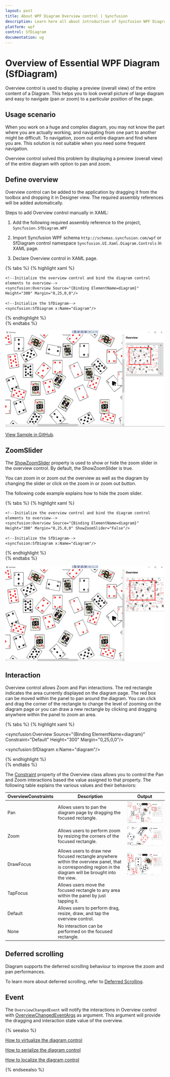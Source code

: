 ```yaml
---
layout: post
title: About WPF Diagram Overview control | Syncfusion
description: Learn here all about introduction of Syncfusion WPF Diagram Overview (SfDiagram) control, its elements and more details.
platform: wpf
control: SfDiagram
documentation: ug
---
```


# Overview of Essential WPF Diagram (SfDiagram)

Overview control is used to display a preview (overall view) of the entire content of a Diagram. This helps you to look overall picture of large diagram and easy to navigate (pan or zoom) to a particular position of the page.

## Usage scenario

When you work on a huge and complex diagram, you may not know the part where you are actually working, and navigating from one part to another might be difficult. To navigation, zoom out entire diagram and find where you are. This solution is not suitable when you need some frequent navigation.

Overview control solved this problem by displaying a preview (overall view) of the entire diagram with option to pan and zoom.

## Define overview

Overview control can be added to the application by dragging it from the toolbox and dropping it in Designer view. The required assembly references will be added automatically.

Steps to add Overview control manually in XAML:

1. Add the following required assembly reference to the project, `Syncfusion.SfDiagram.WPF`

2. Import Syncfusion WPF schema `http://schemas.syncfusion.com/wpf` or SfDiagram control namespace `Syncfusion.UI.Xaml.Diagram.Controls` in XAML page.

3. Declare Overview control in XAML page.

{% tabs %}
{% highlight xaml %}

<Window x:Class="UserInteraction_Overview.MainWindow"
        xmlns="http://schemas.microsoft.com/winfx/2006/xaml/presentation"
        xmlns:x="http://schemas.microsoft.com/winfx/2006/xaml"
        xmlns:syncfusion="http://schemas.syncfusion.com/wpf"
        WindowStartupLocation="CenterScreen"
        Title="Overview" Height="720" Width="1200">
    
    <!--Initialize the overview control and bind the diagram control elements to overview-->
    <syncfusion:Overview Source="{Binding ElementName=diagram}" Height="300" Margin="0,25,0,0"/>

    <!--Initialize the SfDiagram-->
    <syncfusion:SfDiagram x:Name="diagram"/>
</Window>
	
{% endhighlight %}	
{% endtabs %}

![Overview of WPF Diagram](Overview-Control_images/wpf-diagram-overview.png)

[View Sample in GitHub](https://github.com/SyncfusionExamples/WPF-Diagram-Examples/tree/master/Samples/Overview).

## ZoomSlider

The [ShowZoomSlider](https://help.syncfusion.com/cr/wpf/Syncfusion.UI.Xaml.Diagram.Controls.Overview.html#Syncfusion_UI_Xaml_Diagram_Controls_Overview_ShowZoomSliderProperty) property is used to show or hide the zoom slider in the overview control. By default, the ShowZoomSlider is true.

You can zoom in or zoom out the overview as well as the diagram by changing the slider or click on the zoom in or zoom out button.

 The following code example explains how to hide the zoom slider.

{% tabs %}
{% highlight xaml %}

<Window x:Class="UserInteraction_Overview.MainWindow"
        xmlns="http://schemas.microsoft.com/winfx/2006/xaml/presentation"
        xmlns:x="http://schemas.microsoft.com/winfx/2006/xaml"
        xmlns:syncfusion="http://schemas.syncfusion.com/wpf"
        WindowStartupLocation="CenterScreen"
        Title="Overview" Height="720" Width="1200">
    
    <!--Initialize the overview control and bind the diagram control elements to overview-->
    <syncfusion:Overview Source="{Binding ElementName=diagram}" Height="300" Margin="0,25,0,0" ShowZoomSlider="False"/>

    <!--Initialize the SfDiagram-->
    <syncfusion:SfDiagram x:Name="diagram"/>
</Window>
	
{% endhighlight %}	
{% endtabs %}

![WPF Diagram displays ZoomSlider](Overview-Control_images/wpf-diagram-zoom-slider.png)


## Interaction

Overview control allows Zoom and Pan interactions. The red rectangle indicates the area currently displayed on the diagram page. The red box can be moved within the panel to pan around the diagram. You can click and drag the corner of the rectangle to change the level of zooming on the diagram page or you can draw a new rectangle by clicking and dragging anywhere within the panel to zoom an area.

{% tabs %}
{% highlight xaml %}

<!--Initialize the overview control with its constraint-->
<syncfusion:Overview Source="{Binding ElementName=diagram}" 
                     Constraint="Default" 
                     Height="300" Margin="0,25,0,0"/>

<!--Initialize the SfDiagram-->
<syncfusion:SfDiagram x:Name="diagram"/>

{% endhighlight %}	
{% endtabs %}

The [Constraint](https://help.syncfusion.com/cr/wpf/Syncfusion.UI.Xaml.Diagram.Controls.Overview.html#Syncfusion_UI_Xaml_Diagram_Controls_Overview_ConstraintProperty) property of the Overview class allows you to control the Pan and Zoom interactions based the value assigned to that property. The following table explains the various values and their behaviors:

| OverviewConstraints | Description | Output |
|---|---|---|
| Pan | Allows users to pan the diagram page by dragging the focused rectangle. |![Panning WPF Diagram Page by Dragging Focused Rectangle](Overview-Control_images/wpf-diagram-pan.gif) |
| Zoom | Allows users to perform zoom by resizing the corners of the focused rectangle. |![Zooming WPF Diagram by Resizing Corners of Focused Rectangle](Overview-Control_images/wpf-diagram-resize-rectangle-corner.gif) |
| DrawFocus | Allows users to draw new focused rectangle anywhere within the overview panel, that is corresponding region in the diagram will be brought into the view.|![WPF Diagram displays Drawing New Focused Rectangle](Overview-Control_images/wpf-diagram-draw-focus.gif) |
| TapFocus | Allows users move the focused rectangle to any area within the panel by just tapping it.| |
| Default | Allows users to perform drag, resize, draw, and tap the overview control.| |
| None |No interaction can be performed on the focused rectangle.||

## Deferred scrolling

Diagram supports the deferred scrolling behaviour to improve the zoom and pan performances.

To learn more about deferred scrolling, refer to [Deferred Scrolling](/wpf/diagram/virtualization#deferred-scrolling "DeferredScrolling").

## Event

The `OverviewChangedEvent` will notify the interactions in Overview control with [OverviewChangedEventArgs](https://help.syncfusion.com/cr/wpf/Syncfusion.UI.Xaml.Diagram.Controls.OverviewChangedEventArgs.html) as argument. This argument will provide the dragging and interaction state value of the overview.

{% seealso %}

[How to virtualize the diagram control](/wpf/sfdiagram/virtualization)

[How to serialize the diagram control](/wpf/sfdiagram/serialization)

[How to localize the diagram control](/wpf/sfdiagram/localization)

{% endseealso %}